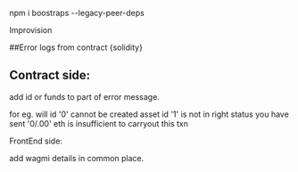 npm i boostraps --legacy-peer-deps


Improvision

##Error logs from contract {solidity}

Contract side:
------------
add id or funds to part of error message.

for eg. will id '0' cannot be created
asset id '1' is not in right status
you have sent '0/.00' eth is insufficient to carryout this txn  


FrontEnd side:

add wagmi details in common place.
  